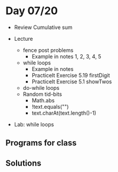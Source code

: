 # Day 07/20

+ Review Cumulative sum

+ Lecture
  - fence post problems
    - Example in notes 1, 2, 3, 4, 5
  - while loops
    - Example in notes
    - PracticeIt Exercise 5.19 firstDigit
    - PracticeIt Exercise 5.1 showTwos
  - do-while loops
  - Random tid-bits
    - Math.abs
    - !text.equals("")
    - text.charAt(text.length()-1)
+ Lab: while loops

## Programs for class


## Solutions
